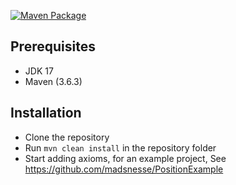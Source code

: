 [![Maven Package](https://github.com/madsnesse/axiom-based-testing-java/actions/workflows/maven-publish.yml/badge.svg?branch=main)](https://github.com/madsnesse/axiom-based-testing-java/actions/workflows/maven-publish.yml)

## Prerequisites
* JDK 17
* Maven (3.6.3)


## Installation
* Clone the repository
* Run `mvn clean install` in the repository folder
* Start adding axioms, for an example project, See https://github.com/madsnesse/PositionExample